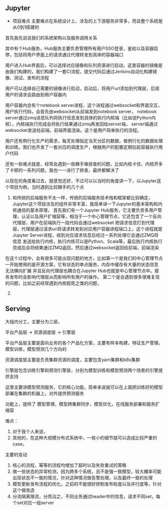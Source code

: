 ## Jupyter
- 项目难点
主要难点在系统设计上，涉及的上下游服务非常多，而且整个系统是从0到1搭建的

首先我先说说我们的系统架构以及服务调用关系

其中有个Hub服务，Hub服务主要负责管理所有用户SSO登录，鉴权以及容器启停，包括将用户界面上的请求通过代理转发到具体的容器端口

用户进入Hub界面后，可以选择对应镜像和队列资源进行启动，这里容器的镜像是由我们构建的，我们构建了一套CI流程，提交代码后通过Jenkins自动化构建镜像、测试、发布的流程

用户可以选择自己需要的镜像进行启动，启动后，将用户url添加到代理层，后续用户的请求会路由到用户容器内

用户容器内会有个notebook server进程，这个进程通过websocket和界面交互，用户执行代码，会首先由websocket从前端发到notebook server，
notebook server通过zmq消息队列将执行信息发到具体的执行内核端（比如说Python内核），内核端执行完成会将执行结果通过zmq再发回给server端，
server端通过websocket发送给前端，前端界面渲染。这个是用户简单执行的流程。

用户还有例行化生产的需求，每天处理指定当天分区的数据，做例行化的数据处理和训练。我们也开发了一套对应的调度生产，根据用户的配置定期拉起容器执行用户代码

还有一些难点就是，经常会遇到一些棘手难排查的问题，比如内核卡住、内核开多了卡顿的一系列问题，我也一一进行了排查，最终都解决了


以现在的角度看过去，就感觉还好，不过可以以当时的角度讲一下，以Jupyter这个项目为例，当时遇到比较棘手的几个点
1. 和传统的后端服务不太一样，传统的后端服务技术栈和框架都比较确定，Jupyter这个项目涉及的组件非常丰富，我简单讲一下Jupyter的基本架构和内核通信的基本原理，
首先我们有一个Jupyter Hub服务，它主要负责多用户管理，认证以及用户扩缩容等，相当于一个中心管理节点，它还包含了一个反向代理层，用户在前端执行一段代码会通过websocket
把请求信息打到代理层，代理层通过请求uri将请求转发到对应用户容器进程端口上，这个进程就是Jupyter Server进程，收到对应请求信息后经过一系列处理它会通过ZMQ将信息
发送给执行内核，执行内核可以是Python、Scala等，最后执行内核执行完成后会将结果通过ZMQ返回，然后通过websocket返回给前端，前端渲染

在这个过程中，会有很多可能出现问题的地方，比如第一个是我们的中心管理节点一开始使用的是开源方案，它有状态的单点服务，内存中缓存有大量的状态信息 无法横向扩展
并且反向代理层也耦合在Jupyter Hub也就是中心管理节点中。服务发布时会影响代理层从而影响所有用户的操作。
第二个是会遇到很多很难复现的问题，比如之前经常遇到内核假死之类的问题，

2. 

## Serving
大组内分工，主要分为三层，

平台产品层 -> 资源调度层 -> 引擎层

平台产品层主要是面向业务的各个产品化方案，主要有样本构建，特征生产管理，模型训练，模型预测几个方向的

资源调度层主要是负责集群资源的调度，主要包含yarn集群和k8s集群

引擎层包含训练引擎和预测引擎层，分别为模型训练和模型预测两个场景的引擎提供支持

这里主要讲模型预测服务，它的核心功能，简单来说就可以在上面把训练好的模型部署在集群的机器上，对外提供预测服务

功能上，提供了 模型管理，模型跨集群同步，模型优化，在线服务部署和服务扩缩容

难点：
1. 对于我个人来说，
2. 其他的，在这种大规模分布式系统中，一些小的细节就可以造成比较严重的case，

主要的变动
1. 核心的流程，幂等的流程均增加了超时以及失败重试的策略
2. 做一些状态的异常检测，因为跨多个系统，且不是强一致模型，较大概率可能出现状态不一致的情况，针对这种情况做告警处理，以及最终一致的处理
3. 模型更新发布流程的优化，之前的不能很好控制发布粒度以及并行度等，针对这个做改造
4. 分流隔离限流，分而治之，不同业务通过header中的信息，请求不同set，每个set对应一组server
